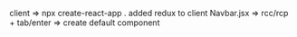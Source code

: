 client => npx create-react-app .
added redux to client
Navbar.jsx => rcc/rcp + tab/enter => create default component  